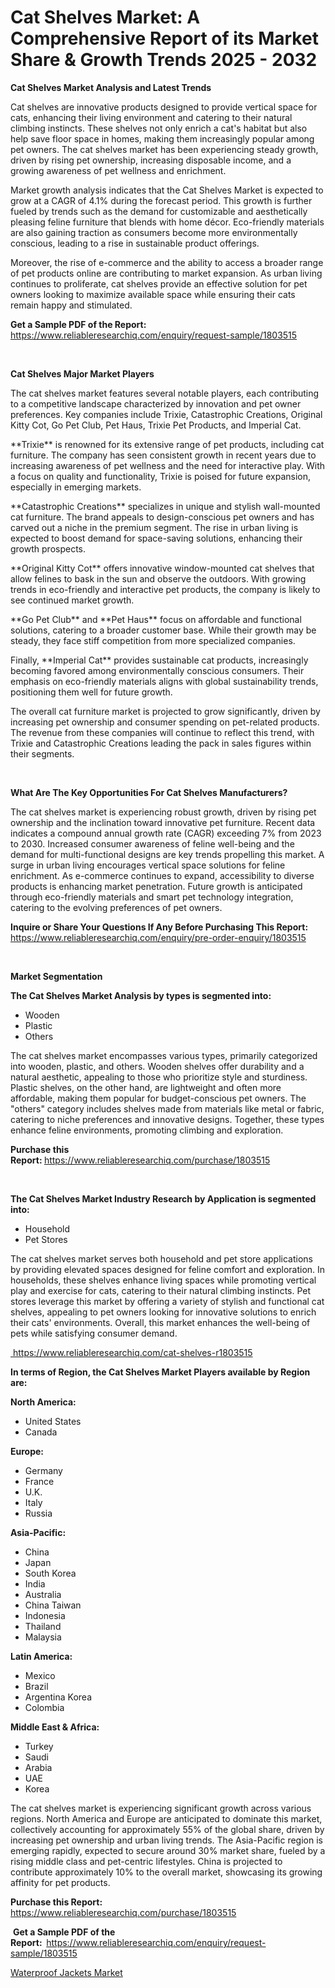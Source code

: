 <p><h1>Cat Shelves Market: A Comprehensive Report of its Market Share & Growth Trends 2025 - 2032</h1></p><p><strong>Cat Shelves Market Analysis and Latest Trends</strong></p>
<p><p>Cat shelves are innovative products designed to provide vertical space for cats, enhancing their living environment and catering to their natural climbing instincts. These shelves not only enrich a cat's habitat but also help save floor space in homes, making them increasingly popular among pet owners. The cat shelves market has been experiencing steady growth, driven by rising pet ownership, increasing disposable income, and a growing awareness of pet wellness and enrichment.</p><p>Market growth analysis indicates that the Cat Shelves Market is expected to grow at a CAGR of 4.1% during the forecast period. This growth is further fueled by trends such as the demand for customizable and aesthetically pleasing feline furniture that blends with home décor. Eco-friendly materials are also gaining traction as consumers become more environmentally conscious, leading to a rise in sustainable product offerings.</p><p>Moreover, the rise of e-commerce and the ability to access a broader range of pet products online are contributing to market expansion. As urban living continues to proliferate, cat shelves provide an effective solution for pet owners looking to maximize available space while ensuring their cats remain happy and stimulated.</p></p>
<p><strong>Get a Sample PDF of the Report:&nbsp;</strong> <a href="https://www.reliableresearchiq.com/enquiry/request-sample/1803515?utm_campaign=2243&utm_medium=2&utm_source=Github&utm_content=ia&utm_term=07022025&utm_id=cat-shelves">https://www.reliableresearchiq.com/enquiry/request-sample/1803515</a></p>
<p>&nbsp;</p>
<p><strong>Cat Shelves Major Market Players</strong></p>
<p><p>The cat shelves market features several notable players, each contributing to a competitive landscape characterized by innovation and pet owner preferences. Key companies include Trixie, Catastrophic Creations, Original Kitty Cot, Go Pet Club, Pet Haus, Trixie Pet Products, and Imperial Cat.</p><p>**Trixie** is renowned for its extensive range of pet products, including cat furniture. The company has seen consistent growth in recent years due to increasing awareness of pet wellness and the need for interactive play. With a focus on quality and functionality, Trixie is poised for future expansion, especially in emerging markets.</p><p>**Catastrophic Creations** specializes in unique and stylish wall-mounted cat furniture. The brand appeals to design-conscious pet owners and has carved out a niche in the premium segment. The rise in urban living is expected to boost demand for space-saving solutions, enhancing their growth prospects.</p><p>**Original Kitty Cot** offers innovative window-mounted cat shelves that allow felines to bask in the sun and observe the outdoors. With growing trends in eco-friendly and interactive pet products, the company is likely to see continued market growth. </p><p>**Go Pet Club** and **Pet Haus** focus on affordable and functional solutions, catering to a broader customer base. While their growth may be steady, they face stiff competition from more specialized companies.</p><p>Finally, **Imperial Cat** provides sustainable cat products, increasingly becoming favored among environmentally conscious consumers. Their emphasis on eco-friendly materials aligns with global sustainability trends, positioning them well for future growth.</p><p>The overall cat furniture market is projected to grow significantly, driven by increasing pet ownership and consumer spending on pet-related products. The revenue from these companies will continue to reflect this trend, with Trixie and Catastrophic Creations leading the pack in sales figures within their segments.</p></p>
<p>&nbsp;</p>
<p><strong>What Are The Key Opportunities For Cat Shelves Manufacturers?</strong></p>
<p><p>The cat shelves market is experiencing robust growth, driven by rising pet ownership and the inclination toward innovative pet furniture. Recent data indicates a compound annual growth rate (CAGR) exceeding 7% from 2023 to 2030. Increased consumer awareness of feline well-being and the demand for multi-functional designs are key trends propelling this market. A surge in urban living encourages vertical space solutions for feline enrichment. As e-commerce continues to expand, accessibility to diverse products is enhancing market penetration. Future growth is anticipated through eco-friendly materials and smart pet technology integration, catering to the evolving preferences of pet owners.</p></p>
<p><strong>Inquire or Share Your Questions If Any Before Purchasing This Report:</strong> <a href="https://www.reliableresearchiq.com/enquiry/pre-order-enquiry/1803515?utm_campaign=2243&utm_medium=2&utm_source=Github&utm_content=ia&utm_term=07022025&utm_id=cat-shelves">https://www.reliableresearchiq.com/enquiry/pre-order-enquiry/1803515</a></p>
<p>&nbsp;</p>
<p><strong>Market Segmentation</strong></p>
<p><strong>The Cat Shelves Market Analysis by types is segmented into:</strong></p>
<p><ul><li>Wooden</li><li>Plastic</li><li>Others</li></ul></p>
<p><p>The cat shelves market encompasses various types, primarily categorized into wooden, plastic, and others. Wooden shelves offer durability and a natural aesthetic, appealing to those who prioritize style and sturdiness. Plastic shelves, on the other hand, are lightweight and often more affordable, making them popular for budget-conscious pet owners. The "others" category includes shelves made from materials like metal or fabric, catering to niche preferences and innovative designs. Together, these types enhance feline environments, promoting climbing and exploration.</p></p>
<p><strong>Purchase this Report:&nbsp;</strong><a href="https://www.reliableresearchiq.com/purchase/1803515?utm_campaign=2243&utm_medium=2&utm_source=Github&utm_content=ia&utm_term=07022025&utm_id=cat-shelves">https://www.reliableresearchiq.com/purchase/1803515</a></p>
<p>&nbsp;</p>
<p><strong>The Cat Shelves Market Industry Research by Application is segmented into:</strong></p>
<p><ul><li>Household</li><li>Pet Stores</li></ul></p>
<p><p>The cat shelves market serves both household and pet store applications by providing elevated spaces designed for feline comfort and exploration. In households, these shelves enhance living spaces while promoting vertical play and exercise for cats, catering to their natural climbing instincts. Pet stores leverage this market by offering a variety of stylish and functional cat shelves, appealing to pet owners looking for innovative solutions to enrich their cats' environments. Overall, this market enhances the well-being of pets while satisfying consumer demand.</p></p>
<p><a href="https://www.reliableresearchiq.com/cat-shelves-r1803515?utm_campaign=2243&utm_medium=2&utm_source=Github&utm_content=ia&utm_term=07022025&utm_id=cat-shelves">&nbsp;https://www.reliableresearchiq.com/cat-shelves-r1803515</a></p>
<p><strong>In terms of Region, the Cat Shelves Market Players available by Region are:</strong></p>
<p>
    <p> <strong> North America: </strong>
        <ul>
            <li>United States</li>
            <li>Canada</li>
        </ul>
        </p> 
    <p> <strong> Europe: </strong>
        <ul>
            <li>Germany</li>
            <li>France</li>
            <li>U.K.</li>
            <li>Italy</li>
            <li>Russia</li>
        </ul>
        </p> 
    <p> <strong> Asia-Pacific: </strong>
        <ul>
            <li>China</li>
            <li>Japan</li>
            <li>South Korea</li>
            <li>India</li>
            <li>Australia</li>
            <li>China Taiwan</li>
            <li>Indonesia</li>
            <li>Thailand</li>
            <li>Malaysia</li>
        </ul>
        </p> 
    <p> <strong> Latin America: </strong>
        <ul>
            <li>Mexico</li>
            <li>Brazil</li>
            <li>Argentina Korea</li>
            <li>Colombia</li>
        </ul>
        </p> 
    <p> <strong> Middle East & Africa: </strong>
        <ul>
            <li>Turkey</li>
            <li>Saudi</li>
            <li>Arabia</li>
            <li>UAE</li>
            <li>Korea</li>
        </ul>
    </p>
    </p>
<p><p>The cat shelves market is experiencing significant growth across various regions. North America and Europe are anticipated to dominate this market, collectively accounting for approximately 55% of the global share, driven by increasing pet ownership and urban living trends. The Asia-Pacific region is emerging rapidly, expected to secure around 30% market share, fueled by a rising middle class and pet-centric lifestyles. China is projected to contribute approximately 10% to the overall market, showcasing its growing affinity for pet products.</p></p>
<p><strong>Purchase this Report: </strong><a href="https://www.reliableresearchiq.com/purchase/1803515?utm_campaign=2243&utm_medium=2&utm_source=Github&utm_content=ia&utm_term=07022025&utm_id=cat-shelves">https://www.reliableresearchiq.com/purchase/1803515</a></p>
<p>&nbsp;<strong>Get a Sample PDF of the Report:&nbsp;&nbsp;</strong><a href="https://www.reliableresearchiq.com/enquiry/request-sample/1803515?utm_campaign=2243&utm_medium=2&utm_source=Github&utm_content=ia&utm_term=07022025&utm_id=cat-shelves">https://www.reliableresearchiq.com/enquiry/request-sample/1803515</a></p>
<p><strong></strong></p>
<p><p><a href="https://github.com/norbeludie83/Market-Research-Report-List-1/blob/main/waterproof-jackets-market.md?utm_campaign=2243&utm_medium=2&utm_source=Github&utm_content=ia&utm_term=07022025&utm_id=cat-shelves">Waterproof Jackets Market</a></p></p>